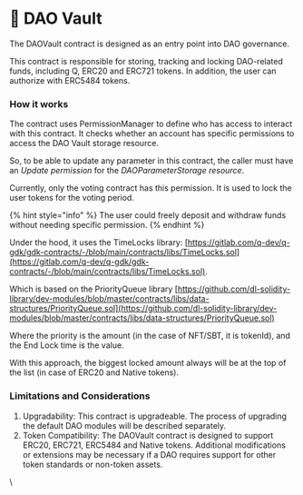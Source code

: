 # 🔏 DAO Vault

The DAOVault contract is designed as an entry point into DAO governance.&#x20;

This contract is responsible for storing, tracking and locking DAO-related funds, including Q, ERC20 and ERC721 tokens. In addition, the user can authorize with ERC5484 tokens.

### How it works

The contract uses PermissionManager to define who has access to interact with this contract. It checks whether an account has specific permissions to access the DAO Vault storage resource.

So, to be able to update any parameter in this contract, the caller must have an _Update permission_ for the _DAOParameterStorage resource_.

Currently, only the voting contract has this permission. It is used to lock the user tokens for the voting period.

{% hint style="info" %}
The user could freely deposit and withdraw funds without needing specific permission.
{% endhint %}

Under the hood, it uses the TimeLocks library: ​[https://gitlab.com/q-dev/q-gdk/gdk-contracts/-/blob/main/contracts/libs/TimeLocks.sol](https://gitlab.com/q-dev/q-gdk/gdk-contracts/-/blob/main/contracts/libs/TimeLocks.sol).

Which is based on the PriorityQueue library ​[https://github.com/dl-solidity-library/dev-modules/blob/master/contracts/libs/data-structures/PriorityQueue.sol](https://github.com/dl-solidity-library/dev-modules/blob/master/contracts/libs/data-structures/PriorityQueue.sol)

Where the priority is the amount (in the case of NFT/SBT, it is tokenId), and the End Lock time is the value.

With this approach, the biggest locked amount always will be at the top of the list (in case of ERC20 and Native tokens).

### Limitations and Considerations

1. Upgradability: This contract is upgradeable. The process of upgrading the default DAO modules will be described separately.
2. Token Compatibility: The DAOVault contract is designed to support ERC20, ERC721, ERC5484 and Native tokens. Additional modifications or extensions may be necessary if a DAO requires support for other token standards or non-token assets.

\
